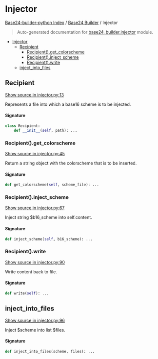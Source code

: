 # Injector

[Base24-builder-python Index](../README.md#base24-builder-python-index) /
[Base24 Builder](./index.md#base24-builder) /
Injector

> Auto-generated documentation for [base24_builder.injector](../../../base24_builder/injector.py) module.

- [Injector](#injector)
  - [Recipient](#recipient)
    - [Recipient().get_colorscheme](#recipient()get_colorscheme)
    - [Recipient().inject_scheme](#recipient()inject_scheme)
    - [Recipient().write](#recipient()write)
  - [inject_into_files](#inject_into_files)

## Recipient

[Show source in injector.py:13](../../../base24_builder/injector.py#L13)

Represents a file into which a base16 scheme is to be injected.

#### Signature

```python
class Recipient:
    def __init__(self, path): ...
```

### Recipient().get_colorscheme

[Show source in injector.py:45](../../../base24_builder/injector.py#L45)

Return a string object with the colorscheme that is to be
inserted.

#### Signature

```python
def get_colorscheme(self, scheme_file): ...
```

### Recipient().inject_scheme

[Show source in injector.py:67](../../../base24_builder/injector.py#L67)

Inject string $b16_scheme into self.content.

#### Signature

```python
def inject_scheme(self, b16_scheme): ...
```

### Recipient().write

[Show source in injector.py:90](../../../base24_builder/injector.py#L90)

Write content back to file.

#### Signature

```python
def write(self): ...
```



## inject_into_files

[Show source in injector.py:96](../../../base24_builder/injector.py#L96)

Inject $scheme into list $files.

#### Signature

```python
def inject_into_files(scheme, files): ...
```
